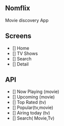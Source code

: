 ## Nomflix

Movie discovery App

## Screens

- [] Home
- [] TV Shows
- [] Search
- [] Detail

## API

- [] Now Playing (movie)
- [] Upcoming (movie)
- [] Top Rated (tv)
- [] Popular(tv,movie)
- [] Airing today (tv)
- [] Search( Movie,Tv)

<!-- Container Presenter pattern 은 컴포넌트가 엄청크거나할때만사용 -->
<!-- hookes쓰면 쓸필요없음 대부분 hooks로 다시만들어보기 -->
